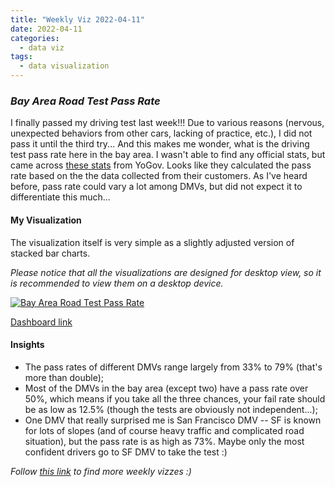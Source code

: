 ```yaml
---
title: "Weekly Viz 2022-04-11"
date: 2022-04-11
categories:
  - data viz
tags:
  - data visualization
---
```


### *Bay Area Road Test Pass Rate*

I finally passed my driving test last week!!! Due to various reasons (nervous, unexpected behaviors from other cars, lacking of practice, etc.), I did not pass it until the third try... And this makes me wonder, what is the driving test pass rate here in the bay area. I wasn't able to find any official stats, but came across [these stats](https://yogov.org/dmv/california/bay-area-dmv-road-test-pass-rates/) from YoGov. Looks like they calculated the pass rate based on the the data collected from their customers. As I've heard before, pass rate could vary a lot among DMVs, but did not expect it to differentiate this much...  

#### My Visualization

The visualization itself is very simple as a slightly adjusted version of stacked bar charts.  

*Please notice that all the visualizations are designed for desktop view, so it is recommended to view them on a desktop device.*  

<div class='tableauPlaceholder' id='viz1649737003707' style='position: relative'>
  <noscript><a href='#'>
    <img alt='Bay Area Road Test Pass Rate ' src='https:&#47;&#47;public.tableau.com&#47;static&#47;images&#47;20&#47;20220411BayAreaRoadTestPassRate&#47;BayAreaRoadTestPassRate&#47;1_rss.png' style='border: none' />
    </a></noscript>
  <object class='tableauViz'  style='display:none;'>
    <param name='host_url' value='https%3A%2F%2Fpublic.tableau.com%2F' /> 
    <param name='embed_code_version' value='3' />
    <param name='site_root' value='' />
    <param name='name' value='20220411BayAreaRoadTestPassRate&#47;BayAreaRoadTestPassRate' />
    <param name='tabs' value='no' />
    <param name='toolbar' value='yes' />
    <param name='static_image' value='https:&#47;&#47;public.tableau.com&#47;static&#47;images&#47;20&#47;20220411BayAreaRoadTestPassRate&#47;BayAreaRoadTestPassRate&#47;1.png' />
    <param name='animate_transition' value='yes' />
    <param name='display_static_image' value='yes' />
    <param name='display_spinner' value='yes' />
    <param name='display_overlay' value='yes' />
    <param name='display_count' value='yes' />
    <param name='language' value='en-US' />
    <param name='filter' value='publish=yes' />
  </object></div>            
  <script type='text/javascript'>          
  var divElement = document.getElementById('viz1649737003707');   
  var vizElement = divElement.getElementsByTagName('object')[0];          
  if ( divElement.offsetWidth > 800 ) { vizElement.style.width='800px';vizElement.style.height='527px';} else if ( divElement.offsetWidth > 500 ) { vizElement.style.width='800px';vizElement.style.height='527px';} else { vizElement.style.width='100%';vizElement.style.height='727px';} 
  var scriptElement = document.createElement('script');                
  scriptElement.src = 'https://public.tableau.com/javascripts/api/viz_v1.js';  
  vizElement.parentNode.insertBefore(scriptElement, vizElement);          
</script>
  
[Dashboard link](https://public.tableau.com/views/20220411BayAreaRoadTestPassRate/BayAreaRoadTestPassRate?:language=en-US&publish=yes&:display_count=n&:origin=viz_share_link)
  
#### Insights
* The pass rates of different DMVs range largely from 33% to 79% (that's more than double);  
* Most of the DMVs in the bay area (except two) have a pass rate over 50%, which means if you take all the three chances, your fail rate should be as low as 12.5% (though the tests are obviously not independent...);  
* One DMV that really surprised me is San Francisco DMV -- SF is known for lots of slopes (and of course heavy traffic and complicated road situation), but the pass rate is as high as 73%. Maybe only the most confident drivers go to SF DMV to take the test :)  

*Follow [this link](https://yudong-94.github.io/personal-website/project/WeeklyViz2022/) to find more weekly vizzes :)*
